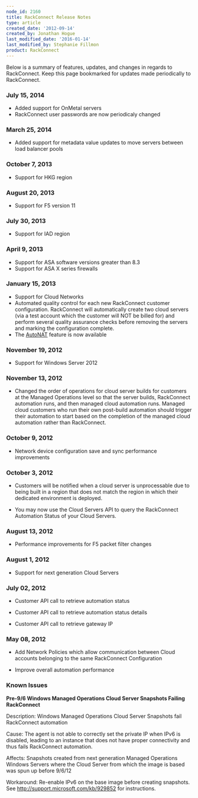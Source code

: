```yaml
---
node_id: 2160
title: RackConnect Release Notes
type: article
created_date: '2012-09-14'
created_by: Jonathan Hogue
last_modified_date: '2016-01-14'
last_modified_by: Stephanie Fillmon
product: RackConnect
---
```


Below is a summary of features, updates, and changes in regards to
RackConnect. Keep this page bookmarked for updates made periodically to
RackConnect.

### July 15, 2014

-   Added support for OnMetal servers
-   RackConnect user passwords are now periodicaly changed

### March 25, 2014

-   Added support for metadata value updates to move servers between
    load balancer pools

### October 7, 2013

-   Support for HKG region

### August 20, 2013

-   Support for F5 version 11

### <span data-mce-mark="1">July 30, 2013</span>

-   Support for IAD region

### April 9, 2013

-   Support for ASA software versions greater than 8.3
-   Support for ASA X series firewalls

### January 15, 2013

-   Support for Cloud Networks
-   Automated quality control for each new RackConnect
    customer configuration. RackConnect will automatically create two
    cloud servers (via a test account which the customer will NOT be
    billed for) and perform several quality assurance checks before
    removing the servers and marking the configuration complete.
-   The
    [AutoNAT](/how-to/rackconnect-auto-nat-feature)
    feature is now available

### November 19, 2012

-   Support for Windows Server 2012

### November 13, 2012

-   Changed the order of operations for cloud server builds for
    customers at the Managed Operations level so that the server builds,
    RackConnect automation runs, and then managed cloud automation runs.
    Managed cloud customers who run their own post-build automation
    should trigger their automation to start based on the completion of
    the managed cloud automation rather than RackConnect.

### October 9, 2012

-   Network device configuration save and sync performance improvements

### October 3, 2012

-   Customers will be notified when a cloud server is unprocessable due
    to being built in a region that does not match the region in which
    their dedicated environment is deployed.

-   You may now use the Cloud Servers API to query the RackConnect
    Automation Status of your Cloud Servers.

### August 13, 2012

-   Performance improvements for F5 packet filter changes

### August 1, 2012

-   Support for next generation Cloud Servers

### July 02, 2012

-   Customer API call to retrieve automation status

<!-- -->

-   Customer API call to retrieve automation status details

<!-- -->

-   Customer API call to retrieve gateway IP

### May 08, 2012

-   Add Network Policies which allow communication between Cloud
    accounts belonging to the same RackConnect Configuration

<!-- -->

-   Improve overall automation performance

### Known Issues

**Pre-9/6 Windows Managed Operations Cloud Server Snapshots Failing
RackConnect**

Description: Windows Managed Operations Cloud Server Snapshots fail
RackConnect automation

Cause: The agent is not able to correctly set the private IP when IPv6
is disabled, leading to an instance that does not have proper
connectivity and thus fails RackConnect automation.

Affects: Snapshots created from next generation Managed Operations
Windows Servers where the Cloud Server from which the image is based was
spun up before 9/6/12

Workaround: Re-enable IPv6 on the base image before creating snapshots.
See http://support.microsoft.com/kb/929852 for instructions.

